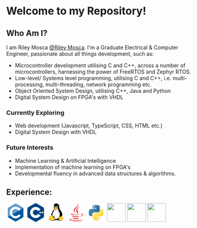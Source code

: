 # Welcome to my Repository!

## Who Am I?
I am Riley Mosca [@Riley Mosca](https://github.com/RileyMosca/RileyMosca/). I'm a Graduate Electrical & Computer Engineer, passionate about all things development, such as:
- Microcontroller development utilising C and C++, across a number of microcontrollers, harnessing the power of FreeRTOS and Zephyr RTOS.
- Low-level/ Systems level programming, utilising C and C++, i.e. multi-processing, multi-threading, network programming etc.
- Object Oriented System Design, utilising C++, Java and Python
- Digital System Design on FPGA's with VHDL
### Currently Exploring
- Web development (Javascript, TypeScript, CSS, HTML etc.)
- Digital System Design with VHDL
### Future Interests
- Machine Learning & Artificial Intelligence
- Implementation of machine learning on FPGA's
- Developmental fluency in advanced data structures & algorithms.
## Experience:

<p float="left">
  <img src="https://github.com/devicons/devicon/blob/master/icons/c/c-original.svg"  width="50" height="50"/>
  <img src="https://github.com/devicons/devicon/blob/master/icons/cplusplus/cplusplus-plain.svg"  width="50" height="50"/>
  <img src="https://github.com/devicons/devicon/blob/master/icons/linux/linux-original.svg"  width="50" height="50"/>
  <img src = "https://github.com/devicons/devicon/blob/master/icons/java/java-plain.svg" width="50" height="50"/>
  <img src ="https://github.com/devicons/devicon/blob/master/icons/python/python-original.svg" width="50" height="50"/>
  <img src = "https://www.zephyrproject.org/wp-content/uploads/sites/38/2021/11/zephyr_logo_r_color_negative_big.svg" width="50" height="50"/>
  <img src = "https://www.freertos.org/fr-content-src/uploads/2018/07/logo-1.jpg" width="50" height="50"/>
  <img src = "https://global-uploads.webflow.com/6047a9e35e5dc54ac86ddd90/638a61921edcd6b61220a23a_XrbJ07KiqWOBrxBtkJGoAUdyjwynYp-eC0MPmL1RoQU.png" width="50" height="50"/>
</p>



